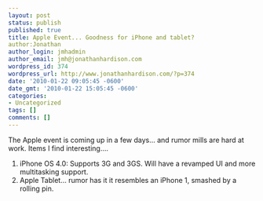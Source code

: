 ```yaml
---
layout: post
status: publish
published: true
title: Apple Event... Goodness for iPhone and tablet?
author:Jonathan
author_login: jmhadmin
author_email: jmh@jonathanhardison.com
wordpress_id: 374
wordpress_url: http://www.jonathanhardison.com/?p=374
date: '2010-01-22 09:05:45 -0600'
date_gmt: '2010-01-22 15:05:45 -0600'
categories:
- Uncategorized
tags: []
comments: []
---
```

The Apple event is coming up in a few days... and rumor mills are hard at work.
Items I find interesting....
1. iPhone OS 4.0: Supports 3G and 3GS. Will have a revamped UI and more multitasking support.
2. Apple Tablet... rumor has it it resembles an iPhone 1, smashed by a rolling pin.
